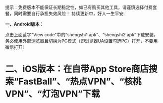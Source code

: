 提示：免费版本不能保证长期稳定性，如已有购买其他工具，请谨慎选择付费套餐，同时需要自行承担失效风险！
持续更新中，好人一生平安.

**一、Android版本：** <p>点击上面蓝字"View code"中的“shengshi1.apk”、“shengshi2.apk”下载安装。务必使用外部浏览器且切换为PC模式（即浏览器UA设置勾选PC）打开，不要用微信打开! <p/>

# 二、iOS版本：在自带App Store商店搜索“FastBall”、“热点VPN”、“核桃VPN”、“灯泡VPN”下载
